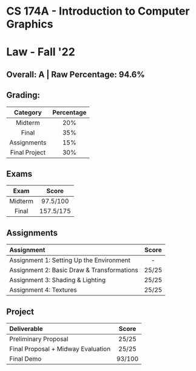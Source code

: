 # CS 174A - Introduction to Computer Graphics

# Law - Fall '22

## Overall: A | Raw Percentage: 94.6%

## Grading:

|   Category    | Percentage |
| :-----------: | :--------: |
|    Midterm    |    20%     |
|     Final     |    35%     |
|  Assignments  |    15%     |
| Final Project |    30%     |

## Exams

|  Exam   |   Score   |
| :-----: | :-------: |
| Midterm | 97.5/100  |
|  Final  | 157.5/175 |

## Assignments

| Assignment                                 | Score |
| :----------------------------------------- | :---: |
| Assignment 1: Setting Up the Environment   |   -   |
| Assignment 2: Basic Draw & Transformations | 25/25 |
| Assignment 3: Shading & Lighting           | 25/25 |
| Assignment 4: Textures                     | 25/25 |

## Project

| Deliverable                        | Score  |
| :--------------------------------- | :----: |
| Preliminary Proposal               | 25/25  |
| Final Proposal + Midway Evaluation | 25/25  |
| Final Demo                         | 93/100 |

